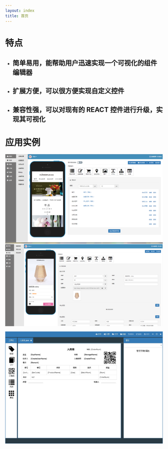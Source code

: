 ```yaml
---
layout: index
title: 首页
---
```


# 特点
* ## 简单易用，能帮助用户迅速实现一个可视化的组件编辑器
* ## 扩展方便，可以很方便实现自定义控件
* ## 兼容性强，可以对现有的 REACT 控件进行升级，实现其可视化

# 应用实例

<div class="row">
    <div class="col-md-6">
        <img src="images/app1.png"/>
    </div>
    <div class="col-md-6">
        <img src="images/app2.png"/>
    </div>
</div>
<p>
    <div class="row">
        <div class="col-md-6">
        <img src="images/app3.jpg"/>
        </div>
    </div>
</p>